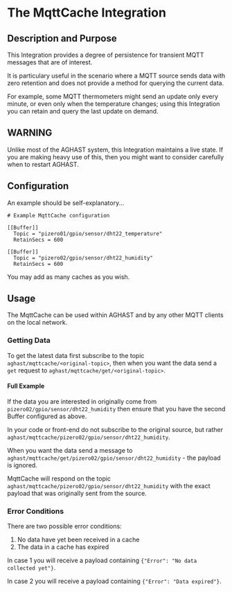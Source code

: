 # The MqttCache Integration
## Description and Purpose
This Integration provides a degree of persistence for transient MQTT messages that are
of interest.

It is particulary useful in the scenario where a MQTT source sends data with zero 
retention and does not provide a method for querying the current data.

For example, some MQTT thermometers might send an update only every minute, or even
only when the temperature changes; using this Integration you can retain and query the
last update on demand.

## WARNING
Unlike most of the AGHAST system, this Integration maintains a live state.  If you are making
heavy use of this, then you might want to consider carefully when to restart AGHAST.

## Configuration
An example should be self-explanatory...
```
# Example MqttCache configuration

[[Buffer]]
  Topic = "pizero01/gpio/sensor/dht22_temperature"
  RetainSecs = 600

[[Buffer]]
  Topic = "pizero02/gpio/sensor/dht22_humidity"
  RetainSecs = 600
```
You may add as many caches as you wish.

## Usage
The MqttCache can be used within AGHAST and by any other MQTT clients on the local network.

### Getting Data
To get the latest data first subscribe to the topic `aghast/mqttcache/<original-topic>`, 
then when you want the data send a `get` request to `aghast/mqttcache/get/<original-topic>`.

#### Full Example
If the data you are interested in originally come from `pizero02/gpio/sensor/dht22_humidity`
then ensure that you have the second Buffer configured as above.  

In your code or front-end do not subscribe to the original source, but rather `aghast/mqttcache/pizero02/gpio/sensor/dht22_humidity`.  

When you want the data send a message to `aghast/mqttcache/get/pizero02/gpio/sensor/dht22_humidity` - the payload is ignored.

MqttCache will respond on the topic `aghast/mqttcache/pizero02/gpio/sensor/dht22_humidity` with the exact payload that was originally sent from the source.

### Error Conditions
There are two possible error conditions:
1. No data have yet been received in a cache
2. The data in a cache has expired

In case 1 you will receive a payload containing `{"Error": "No data collected yet"}`.

In case 2 you will receive a payload containing `{"Error": "Data expired"}`.
